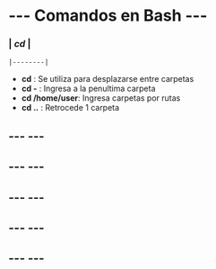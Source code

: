 # --- Comandos en Bash ---
### |  *cd*  |
    |--------|
- **cd**   : Se utiliza para desplazarse entre carpetas
- **cd -** : Ingresa a la penultima carpeta
- **cd /home/user**: Ingresa carpetas por rutas
- **cd ..** : Retrocede 1 carpeta

## ---                ---


## ---                ---


## ---                ---


## ---                ---


## ---                ---


